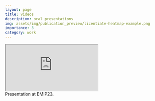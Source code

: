 ```yaml
---
layout: page
title: videos
description: oral presentations
img: assets/img/publication_preview/licentiate-heatmap-example.png
importance: 3
category: work
---
```


<div class="row justify-content-sm-center">
<div class="col-sm-8 mt-3 mt-md-0 embed-responsive embed-responsive-16by9">
  <iframe class="embed-responsive-item" 
    src="https://www.youtube.com/watch?v=wXgkXEz2T_Q?autoplay=1&mute=1" 
    allow="autoplay; encrypted-media" 
    allowfullscreen>
  </iframe>
</div>

<div class="caption">
    Presentation at EMIP23.
</div>
</div>
